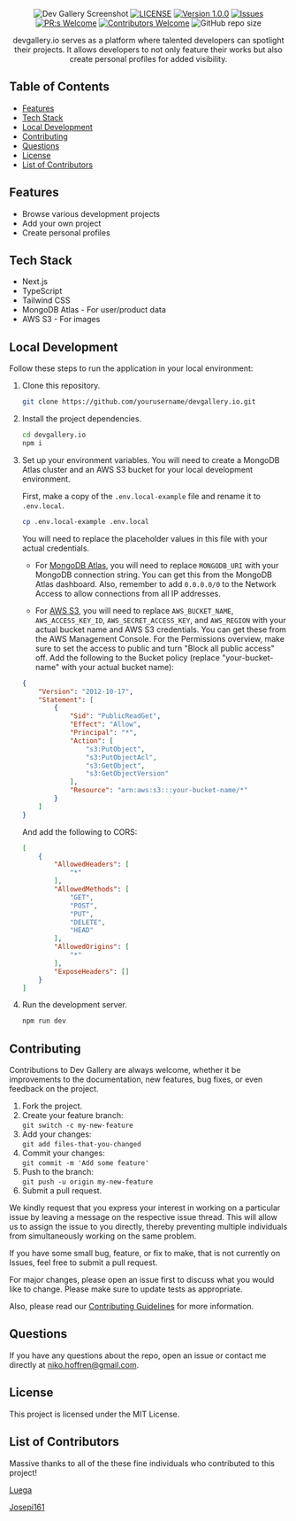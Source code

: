 <div align="center">

![Dev Gallery Screenshot](/public/devgallerybanner.png)
[![LICENSE](https://img.shields.io/badge/license-MIT-blue.svg)](LICENSE)
[![Version 1.0.0](https://img.shields.io/badge/Version-1.0.0-brightgreen.svg)](https://github.com/nikohoffren/devgallery.io/pulls)
[![Issues](https://img.shields.io/github/issues/nikohoffren/devgallery.io.svg?style=flat)](https://github.com/nikohoffren/devgallery.io/issues)
[![PR:s Welcome](https://img.shields.io/badge/PR:s-Welcome-purple.svg)](https://github.com/nikohoffren/devgallery.io/pulls)
[![Contributors Welcome](https://img.shields.io/badge/Contributors-Welcome-purple.svg)](https://github.com/nikohoffren/devgallery.io/pulls)
![GitHub repo size](https://img.shields.io/github/repo-size/nikohoffren/devgallery.io)

devgallery.io serves as a platform where talented developers can spotlight their projects. It allows developers to not only feature their works but also create personal profiles for added visibility.

</div>

## Table of Contents

-   [Features](#features)
-   [Tech Stack](#tech-stack)
-   [Local Development](#local-development)
-   [Contributing](#contributing)
-   [Questions](#questions)
-   [License](#license)
-   [List of Contributors](#list-of-contributors)

## Features

-   Browse various development projects
-   Add your own project
-   Create personal profiles

## Tech Stack

-   Next.js
-   TypeScript
-   Tailwind CSS
-   MongoDB Atlas - For user/product data
-   AWS S3 - For images

## Local Development

Follow these steps to run the application in your local environment:

1. Clone this repository.

    ```bash
    git clone https://github.com/yourusername/devgallery.io.git
    ```

2. Install the project dependencies.

    ```bash
    cd devgallery.io
    npm i
    ```

3. Set up your environment variables. You will need to create a MongoDB Atlas cluster and an AWS S3 bucket for your local development environment.

    First, make a copy of the `.env.local-example` file and rename it to `.env.local`.

    ```bash
    cp .env.local-example .env.local
    ```

    You will need to replace the placeholder values in this file with your actual credentials.

    - For [MongoDB Atlas](https://www.mongodb.com/cloud/atlas), you will need to replace `MONGODB_URI` with your MongoDB connection string. You can get this from the MongoDB Atlas dashboard. Also, remember to add `0.0.0.0/0` to the Network Access to allow connections from all IP addresses.

    - For [AWS S3](https://aws.amazon.com/s3/), you will need to replace `AWS_BUCKET_NAME`, `AWS_ACCESS_KEY_ID`, `AWS_SECRET_ACCESS_KEY`, and `AWS_REGION` with your actual bucket name and AWS S3 credentials. You can get these from the AWS Management Console. For the Permissions overview, make sure to set the access to public and turn "Block all public access" off. Add the following to the Bucket policy (replace "your-bucket-name" with your actual bucket name):

    ```json
    {
        "Version": "2012-10-17",
        "Statement": [
            {
                "Sid": "PublicReadGet",
                "Effect": "Allow",
                "Principal": "*",
                "Action": [
                    "s3:PutObject",
                    "s3:PutObjectAcl",
                    "s3:GetObject",
                    "s3:GetObjectVersion"
                ],
                "Resource": "arn:aws:s3:::your-bucket-name/*"
            }
        ]
    }
    ```

    And add the following to CORS:

    ```json
    [
        {
            "AllowedHeaders": [
                "*"
            ],
            "AllowedMethods": [
                "GET",
                "POST",
                "PUT",
                "DELETE",
                "HEAD"
            ],
            "AllowedOrigins": [
                "*"
            ],
            "ExposeHeaders": []
        }
    ]
    ```

4. Run the development server.
    ```bash
    npm run dev
    ```

## Contributing

Contributions to Dev Gallery are always welcome, whether it be improvements to the documentation, new features, bug fixes, or even feedback on the project.

1. Fork the project.
2. Create your feature branch:
<br>`git switch -c my-new-feature`
3. Add your changes:
<br>`git add files-that-you-changed`
4. Commit your changes:
<br>`git commit -m 'Add some feature'`
5. Push to the branch:
<br>`git push -u origin my-new-feature`
6. Submit a pull request.

We kindly request that you express your interest in working on a particular issue by leaving a message on the respective issue thread. This will allow us to assign the issue to you directly, thereby preventing multiple individuals from simultaneously working on the same problem.

If you have some small bug, feature, or fix to make, that is not currently on Issues, feel free to submit a pull request.

For major changes, please open an issue first to discuss what you would like to change. Please make sure to update tests as appropriate.

Also, please read our [Contributing Guidelines](CONTRIBUTING.md) for more information.

## Questions

If you have any questions about the repo, open an issue or contact me directly at niko.hoffren@gmail.com.

## License

This project is licensed under the MIT License.

## List of Contributors

Massive thanks to all of the these fine individuals who contributed to this project!

[Luega](https://github.com/Luega)

[Josepi161](https://github.com/Josepi161)
